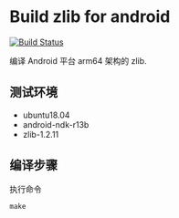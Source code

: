 # Build zlib for android

[![Build Status](https://travis-ci.org/alvisisme/android-zlib.svg?branch=master)](https://travis-ci.org/alvisisme/android-zlib)

编译 Android 平台 arm64 架构的 zlib.

## 测试环境

* ubuntu18.04
* android-ndk-r13b
* zlib-1.2.11

## 编译步骤

执行命令

```shell
make
```
